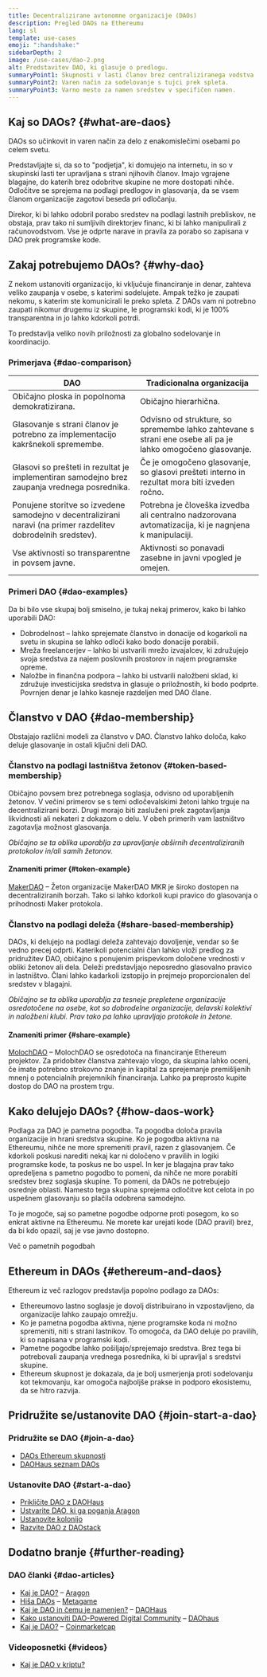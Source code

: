```yaml
---
title: Decentralizirane avtonomne organizacije (DAOs)
description: Pregled DAOs na Ethereumu
lang: sl
template: use-cases
emoji: ":handshake:"
sidebarDepth: 2
image: /use-cases/dao-2.png
alt: Predstavitev DAO, ki glasuje o predlogu.
summaryPoint1: Skupnosti v lasti članov brez centraliziranega vodstva
summaryPoint2: Varen način za sodelovanje s tujci prek spleta.
summaryPoint3: Varno mesto za namen sredstev v specifičen namen.
---
```


## Kaj so DAOs? \{#what-are-daos}

DAOs so učinkovit in varen način za delo z enakomislečimi osebami po celem svetu.

Predstavljajte si, da so to "podjetja", ki domujejo na internetu, in so v skupinski lasti ter upravljana s strani njihovih članov. Imajo vgrajene blagajne, do katerih brez odobritve skupine ne more dostopati nihče. Odločitve se sprejema na podlagi predlogov in glasovanja, da se vsem članom organizacije zagotovi beseda pri odločanju.

Direkor, ki bi lahko odobril porabo sredstev na podlagi lastnih prebliskov, ne obstaja, prav tako ni sumljivih direktorjev financ, ki bi lahko manipulirali z računovodstvom. Vse je odprte narave in pravila za porabo so zapisana v DAO prek programske kode.

## Zakaj potrebujemo DAOs? \{#why-dao}

Z nekom ustanoviti organizacijo, ki vključuje financiranje in denar, zahteva veliko zaupanja v osebe, s katerimi sodelujete. Ampak težko je zaupati nekomu, s katerim ste komunicirali le preko spleta. Z DAOs vam ni potrebno zaupati nikomur drugemu iz skupine, le programski kodi, ki je 100% transparentna in jo lahko kdorkoli potrdi.

To predstavlja veliko novih priložnosti za globalno sodelovanje in koordinacijo.

### Primerjava \{#dao-comparison}

| DAO                                                                                                            | Tradicionalna organizacija                                                                                  |
| -------------------------------------------------------------------------------------------------------------- | ----------------------------------------------------------------------------------------------------------- |
| Običajno ploska in popolnoma demokratizirana.                                                                  | Običajno hierarhična.                                                                                       |
| Glasovanje s strani članov je potrebno za implementacijo kakršnekoli spremembe.                                | Odvisno od strukture, so spremembe lahko zahtevane s strani ene osebe ali pa je lahko omogočeno glasovanje. |
| Glasovi so prešteti in rezultat je implementiran samodejno brez zaupanja vrednega posrednika.                  | Če je omogočeno glasovanje, so glasovi prešteti interno in rezultat mora biti izveden ročno.                |
| Ponujene storitve so izvedene samodejno v decentralizirani naravi (na primer razdelitev dobrodelnih sredstev). | Potrebna je človeška izvedba ali centralno nadzorovana avtomatizacija, ki je nagnjena k manipulaciji.       |
| Vse aktivnosti so transparentne in povsem javne.                                                               | Aktivnosti so ponavadi zasebne in javni vpogled je omejen.                                                  |

### Primeri DAO \{#dao-examples}

Da bi bilo vse skupaj bolj smiselno, je tukaj nekaj primerov, kako bi lahko uporabili DAO:

- Dobrodelnost – lahko sprejemate članstvo in donacije od kogarkoli na svetu in skupina se lahko odloči kako bodo donacije porabili.
- Mreža freelancerjev – lahko bi ustvarili mrežo izvajalcev, ki združujejo svoja sredstva za najem poslovnih prostorov in najem programske opreme.
- Naložbe in finančna podpora – lahko bi ustvarili naložbeni sklad, ki združuje investicijska sredstva in glasuje o priložnostih, ki bodo podprte. Povrnjen denar je lahko kasneje razdeljen med DAO člane.

## Članstvo v DAO \{#dao-membership}

Obstajajo različni modeli za članstvo v DAO. Članstvo lahko določa, kako deluje glasovanje in ostali ključni deli DAO.

### Članstvo na podlagi lastništva žetonov \{#token-based-membership}

Običajno povsem brez potrebnega soglasja, odvisno od uporabljenih žetonov. V večini primerov se s temi odločevalskimi žetoni lahko trguje na decentralizirani borzi. Drugi morajo biti zasluženi prek zagotavljanja likvidnosti ali nekateri z dokazom o delu. V obeh primerih vam lastništvo zagotavlja možnost glasovanja.

_Običajno se ta oblika uporablja za upravljanje obširnih decentraliziranih protokolov in/ali samih žetonov._

#### Znameniti primer \{#token-example}

[MakerDAO](https://makerdao.com) – Žeton organizacije MakerDAO MKR je široko dostopen na decentraliziranih borzah. Tako si lahko kdorkoli kupi pravico do glasovanja o prihodnosti Maker protokola.

### Članstvo na podlagi deleža \{#share-based-membership}

DAOs, ki delujejo na podlagi deleža zahtevajo dovoljenje, vendar so še vedno precej odprti. Katerikoli potencialni član lahko vloži predlog za pridružitev DAO, običajno s ponujenim prispevkom določene vrednosti v obliki žetonov ali dela. Deleži predstavljajo neposredno glasovalno pravico in lastništvo. Člani lahko kadarkoli izstopijo in prejmejo proporcionalen del sredstev v blagajni.

_Običajno se ta oblika uporablja za tesneje prepletene organizacije osredotočene na osebe, kot so dobrodelne organizacije, delavski kolektivi in naložbeni klubi. Prav tako pa lahko upravljajo protokole in žetone._

#### Znameniti primer \{#share-example}

[MolochDAO](http://molochdao.com/) – MolochDAO se osredotoča na financiranje Ethereum projektov. Za pridobitev članstva zahtevajo vlogo, da skupina lahko oceni, če imate potrebno strokovno znanje in kapital za sprejemanje premišljenih mnenj o potencialnih prejemnikih financiranja. Lahko pa preprosto kupite dostop do DAO na prostem trgu.

## Kako delujejo DAOs? \{#how-daos-work}

Podlaga za DAO je pametna pogodba. Ta pogodba določa pravila organizacije in hrani sredstva skupine. Ko je pogodba aktivna na Ethereumu, nihče ne more spremeniti pravil, razen z glasovanjem. Če kdorkoli poskusi narediti nekaj kar ni določeno v pravilih in logiki programske kode, ta poskus ne bo uspel. In ker je blagajna prav tako opredeljena s pametno pogodbo to pomeni, da nihče ne more porabiti sredstev brez soglasja skupine. To pomeni, da DAOs ne potrebujejo osrednje oblasti. Namesto tega skupina sprejema odločitve kot celota in po uspešnem glasovanju so plačila odobrena samodejno.

To je mogoče, saj so pametne pogodbe odporne proti posegom, ko so enkrat aktivne na Ethereumu. Ne morete kar urejati kode (DAO pravil) brez, da bi kdo opazil, saj je vse javno dostopno.

<DocLink to="/smart-contracts/">
  Več o pametnih pogodbah
</DocLink>

## Ethereum in DAOs \{#ethereum-and-daos}

Ethereum iz več razlogov predstavlja popolno podlago za DAOs:

- Ethereumovo lastno soglasje je dovolj distribuirano in vzpostavljeno, da organizacije lahko zaupajo omrežju.
- Ko je pametna pogodba aktivna, njene programske koda ni možno spremeniti, niti s strani lastnikov. To omogoča, da DAO deluje po pravilih, ki so napisana v programski kodi.
- Pametne pogodbe lahko pošiljajo/sprejemajo sredstva. Brez tega bi potrebovali zaupanja vrednega posrednika, ki bi upravljal s sredstvi skupine.
- Ethereum skupnost je dokazala, da je bolj usmerjenja proti sodelovanju kot tekmovanju, kar omogoča najboljše prakse in podporo ekosistemu, da se hitro razvija.

## Pridružite se/ustanovite DAO \{#join-start-a-dao}

### Pridružite se DAO \{#join-a-dao}

- [DAOs Ethereum skupnosti](/community/#decentralized-autonomous-organizations-daos/community/#decentralized-autonomous-organizations-daos)
- [DAOHaus seznam DAOs](https://app.daohaus.club/explore)

### Ustanovite DAO \{#start-a-dao}

- [Prikličite DAO z DAOHaus](https://app.daohaus.club/summon)
- [Ustvarite DAO, ki ga poganja Aragon](https://aragon.org/product)
- [Ustanovite kolonijo](https://colony.io/)
- [Razvite DAO z DAOstack](https://daostack.io/)

## Dodatno branje \{#further-reading}

### DAO članki \{#dao-articles}

- [Kaj je DAO?](https://aragon.org/dao) – [Aragon](https://aragon.org/)
- [Hiša DAOs](https://wiki.metagame.wtf/docs/great-houses/house-of-daos) – [Metagame](https://wiki.metagame.wtf/)
- [Kaj je DAO in čemu je namenjen?](https://daohaus.substack.com/p/-what-is-a-dao-and-what-is-it-for) – [DAOHaus](https://daohaus.club/)
- [Kako ustanoviti DAO-Powered Digital Community](https://daohaus.substack.com/p/four-and-a-half-steps-to-start-a) – [DAOhaus](https://daohaus.club/)
- [Kaj je DAO?](https://coinmarketcap.com/alexandria/article/what-is-a-dao) – [Coinmarketcap](https://coinmarketcap.com)

### Videoposnetki \{#videos}

- [Kaj je DAO v kriptu?](https://youtu.be/KHm0uUPqmVE)
